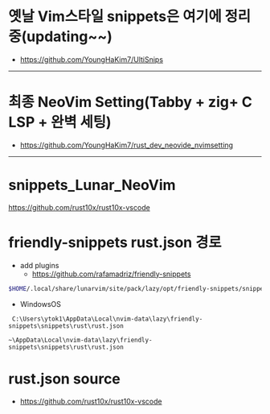# 옛날 Vim스타일 snippets은 여기에 정리중(updating~~)
- https://github.com/YoungHaKim7/UltiSnips

<hr>

# 최종 NeoVim Setting(Tabby + zig+ C LSP + 완벽 세팅)
- https://github.com/YoungHaKim7/rust_dev_neovide_nvimsetting

<hr>

# snippets_Lunar_NeoVim
https://github.com/rust10x/rust10x-vscode

# friendly-snippets rust.json 경로

- add plugins 
  - https://github.com/rafamadriz/friendly-snippets 

```bash
$HOME/.local/share/lunarvim/site/pack/lazy/opt/friendly-snippets/snippets/rust/rust.json
```

- WindowsOS
```
 C:\Users\ytok1\AppData\Local\nvim-data\lazy\friendly-snippets\snippets\rust\rust.json

~\AppData\Local\nvim-data\lazy\friendly-snippets\snippets\rust\rust.json
```

# rust.json source 

- https://github.com/rust10x/rust10x-vscode
